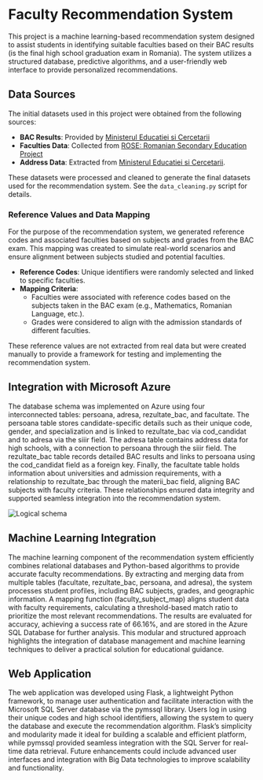 # Faculty Recommendation System
This project is a machine learning-based recommendation system designed to assist students in identifying suitable faculties based on their BAC results (is the final high school graduation exam in Romania). The system utilizes a structured database, predictive algorithms, and a user-friendly web interface to provide personalized recommendations.

## Data Sources
The initial datasets used in this project were obtained from the following sources:

- **BAC Results**: Provided by [Ministerul Educatiei si Cercetarii](https://data.gov.ro/dataset?tags=bacalaureat)
- **Faculties Data**: Collected from [ROSE: Romanian Secondary Education Project](https://www.rose-edu.ro/lista-universitati/)
- **Address Data**: Extracted from [Ministerul Educatiei si Cercetarii](https://www.edu.ro/sites/default/files/Lista_unitati_invatamant_raspuns_invitatie_participare_PNRAS_0.pdf).

These datasets were processed and cleaned to generate the final datasets used for the recommendation system. See the `data_cleaning.py` script for details.

### Reference Values and Data Mapping

For the purpose of the recommendation system, we generated reference codes and associated faculties based on subjects and grades from the BAC exam. This mapping was created to simulate real-world scenarios and ensure alignment between subjects studied and potential faculties.

- **Reference Codes**: Unique identifiers were randomly selected and linked to specific faculties.
- **Mapping Criteria**:
  - Faculties were associated with reference codes based on the subjects taken in the BAC exam (e.g., Mathematics, Romanian Language, etc.).
  - Grades were considered to align with the admission standards of different faculties.

These reference values are not extracted from real data but were created manually to provide a framework for testing and implementing the recommendation system.

## Integration with Microsoft Azure

The database schema was implemented on Azure using four interconnected tables: persoana, adresa, rezultate_bac, and facultate. The persoana table stores candidate-specific details such as their unique code, gender, and specialization and is linked to rezultate_bac via cod_candidat and to adresa via the siiir field. The adresa table contains address data for high schools, with a connection to persoana through the siiir field. The rezultate_bac table records detailed BAC results and links to persoana using the cod_candidat field as a foreign key. Finally, the facultate table holds information about universities and admission requirements, with a relationship to rezultate_bac through the materii_bac field, aligning BAC subjects with faculty criteria. These relationships ensured data integrity and supported seamless integration into the recommendation system.

![Logical schema]([URL_imagine](https://github.com/teaichim/faculty_recommendation_system/blob/main/schema_baza_date.png))

## Machine Learning Integration

The machine learning component of the recommendation system efficiently combines relational databases and Python-based algorithms to provide accurate faculty recommendations. By extracting and merging data from multiple tables (facultate, rezultate_bac, persoana, and adresa), the system processes student profiles, including BAC subjects, grades, and geographic information. A mapping function (faculty_subject_map) aligns student data with faculty requirements, calculating a threshold-based match ratio to prioritize the most relevant recommendations. The results are evaluated for accuracy, achieving a success rate of 66.16%, and are stored in the Azure SQL Database for further analysis. This modular and structured approach highlights the integration of database management and machine learning techniques to deliver a practical solution for educational guidance.

## Web Application

The web application was developed using Flask, a lightweight Python framework, to manage user authentication and facilitate interaction with the Microsoft SQL Server database via the pymssql library. Users log in using their unique codes and high school identifiers, allowing the system to query the database and execute the recommendation algorithm. Flask’s simplicity and modularity made it ideal for building a scalable and efficient platform, while pymssql provided seamless integration with the SQL Server for real-time data retrieval. Future enhancements could include advanced user interfaces and integration with Big Data technologies to improve scalability and functionality.
